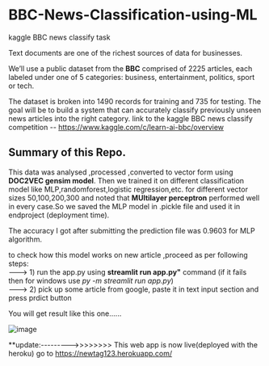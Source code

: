 # BBC-News-Classification-using-ML
kaggle BBC news classify task

Text documents are one of the richest sources of data for businesses.

We’ll use a public dataset from the **BBC** comprised of 2225 articles, each labeled under one of 5 categories: business, entertainment, politics, sport or tech.

The dataset is broken into 1490 records for training and 735 for testing. The goal will be to build a system that can accurately classify previously unseen news articles into the right category.
link to the kaggle BBC news classify competition --
https://www.kaggle.com/c/learn-ai-bbc/overview

## Summary of this Repo.
This data was analysed ,processed ,converted to vector form using **DOC2VEC gensim model**.
Then we trained it on different classification model like MLP,randomforest,logistic regression,etc. 
for different vector sizes 50,100,200,300 and noted that **MUltilayer perceptron** performed well in 
every case.So we saved the MLP model in .pickle file and used it in endproject (deployment time).

The accuracy I got after submitting the prediction file was 0.9603 for MLP algorithm.

to check how this model works on new article ,proceed as per following steps:<br/>
---> 1) run the app.py using **streamlit run app.py"** command (if it fails then for windows use *py -m streamlit run app.py*) <br/>
---> 2) pick up some article from google, paste it in text input section and press prdict button<br/>


You will get result like this one......

![image](https://user-images.githubusercontent.com/56029669/145704535-ba975f1c-2f93-4f98-a687-240b68146496.png)

**update:--------->>>>>>>>
This web app is now live(deployed with the heroku)
go to https://newtag123.herokuapp.com/
